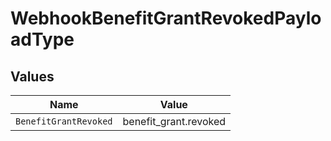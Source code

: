 # WebhookBenefitGrantRevokedPayloadType


## Values

| Name                  | Value                 |
| --------------------- | --------------------- |
| `BenefitGrantRevoked` | benefit_grant.revoked |